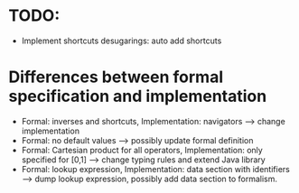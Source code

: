 # TODO:

* Implement shortcuts desugarings: auto add shortcuts

# Differences between formal specification and implementation

* Formal: inverses and shortcuts, Implementation: navigators  --> change implementation
* Formal: no default values  --> possibly update formal definition
* Formal: Cartesian product for all operators, Implementation: only specified for [0,1] --> change typing rules and extend Java library
* Formal: lookup expression, Implementation: data section with identifiers --> dump lookup expression, possibly add data section to formalism.
